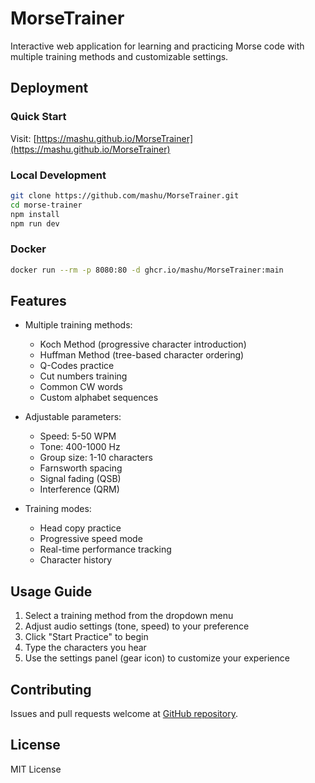 # MorseTrainer

Interactive web application for learning and practicing Morse code with multiple training methods and customizable settings.

## Deployment

### Quick Start
Visit: [https://mashu.github.io/MorseTrainer](https://mashu.github.io/MorseTrainer)

### Local Development
```bash
git clone https://github.com/mashu/MorseTrainer.git
cd morse-trainer
npm install
npm run dev
```

### Docker
```bash
docker run --rm -p 8080:80 -d ghcr.io/mashu/MorseTrainer:main
```

## Features

- Multiple training methods:
  - Koch Method (progressive character introduction)
  - Huffman Method (tree-based character ordering)
  - Q-Codes practice
  - Cut numbers training
  - Common CW words
  - Custom alphabet sequences

- Adjustable parameters:
  - Speed: 5-50 WPM
  - Tone: 400-1000 Hz
  - Group size: 1-10 characters
  - Farnsworth spacing
  - Signal fading (QSB)
  - Interference (QRM)

- Training modes:
  - Head copy practice
  - Progressive speed mode
  - Real-time performance tracking
  - Character history

## Usage Guide

1. Select a training method from the dropdown menu
2. Adjust audio settings (tone, speed) to your preference
3. Click "Start Practice" to begin
4. Type the characters you hear
5. Use the settings panel (gear icon) to customize your experience

## Contributing

Issues and pull requests welcome at [GitHub repository](https://github.com/mashu/MorseTrainer).

## License

MIT License
